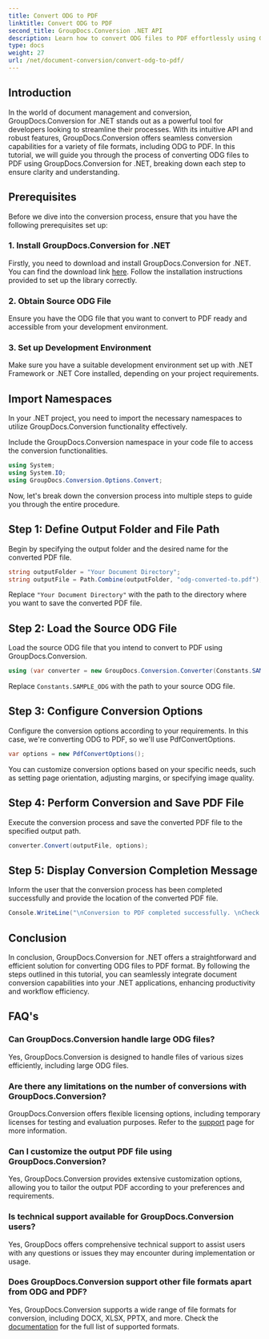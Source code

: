 ```yaml
---
title: Convert ODG to PDF
linktitle: Convert ODG to PDF
second_title: GroupDocs.Conversion .NET API
description: Learn how to convert ODG files to PDF effortlessly using GroupDocs.Conversion for .NET. Enhance your document management capabilities.
type: docs
weight: 27
url: /net/document-conversion/convert-odg-to-pdf/
---
```

## Introduction
In the world of document management and conversion, GroupDocs.Conversion for .NET stands out as a powerful tool for developers looking to streamline their processes. With its intuitive API and robust features, GroupDocs.Conversion offers seamless conversion capabilities for a variety of file formats, including ODG to PDF. In this tutorial, we will guide you through the process of converting ODG files to PDF using GroupDocs.Conversion for .NET, breaking down each step to ensure clarity and understanding.
## Prerequisites
Before we dive into the conversion process, ensure that you have the following prerequisites set up:
### 1. Install GroupDocs.Conversion for .NET
Firstly, you need to download and install GroupDocs.Conversion for .NET. You can find the download link [here](https://releases.groupdocs.com/conversion/net/). Follow the installation instructions provided to set up the library correctly.
### 2. Obtain Source ODG File
Ensure you have the ODG file that you want to convert to PDF ready and accessible from your development environment.
### 3. Set up Development Environment
Make sure you have a suitable development environment set up with .NET Framework or .NET Core installed, depending on your project requirements.

## Import Namespaces
In your .NET project, you need to import the necessary namespaces to utilize GroupDocs.Conversion functionality effectively.

Include the GroupDocs.Conversion namespace in your code file to access the conversion functionalities.
```csharp
using System;
using System.IO;
using GroupDocs.Conversion.Options.Convert;
```

Now, let's break down the conversion process into multiple steps to guide you through the entire procedure.
## Step 1: Define Output Folder and File Path
Begin by specifying the output folder and the desired name for the converted PDF file.
```csharp
string outputFolder = "Your Document Directory";
string outputFile = Path.Combine(outputFolder, "odg-converted-to.pdf");
```
Replace `"Your Document Directory"` with the path to the directory where you want to save the converted PDF file.
## Step 2: Load the Source ODG File
Load the source ODG file that you intend to convert to PDF using GroupDocs.Conversion.
```csharp
using (var converter = new GroupDocs.Conversion.Converter(Constants.SAMPLE_ODG))
```
Replace `Constants.SAMPLE_ODG` with the path to your source ODG file.
## Step 3: Configure Conversion Options
Configure the conversion options according to your requirements. In this case, we're converting ODG to PDF, so we'll use PdfConvertOptions.
```csharp
var options = new PdfConvertOptions();
```
You can customize conversion options based on your specific needs, such as setting page orientation, adjusting margins, or specifying image quality.
## Step 4: Perform Conversion and Save PDF File
Execute the conversion process and save the converted PDF file to the specified output path.
```csharp
converter.Convert(outputFile, options);
```
## Step 5: Display Conversion Completion Message
Inform the user that the conversion process has been completed successfully and provide the location of the converted PDF file.
```csharp
Console.WriteLine("\nConversion to PDF completed successfully. \nCheck output in {0}", outputFolder);
```

## Conclusion
In conclusion, GroupDocs.Conversion for .NET offers a straightforward and efficient solution for converting ODG files to PDF format. By following the steps outlined in this tutorial, you can seamlessly integrate document conversion capabilities into your .NET applications, enhancing productivity and workflow efficiency.
## FAQ's
### Can GroupDocs.Conversion handle large ODG files?
Yes, GroupDocs.Conversion is designed to handle files of various sizes efficiently, including large ODG files.
### Are there any limitations on the number of conversions with GroupDocs.Conversion?
GroupDocs.Conversion offers flexible licensing options, including temporary licenses for testing and evaluation purposes. Refer to the [support](https://forum.groupdocs.com/c/conversion/11) page for more information.
### Can I customize the output PDF file using GroupDocs.Conversion?
Yes, GroupDocs.Conversion provides extensive customization options, allowing you to tailor the output PDF according to your preferences and requirements.
### Is technical support available for GroupDocs.Conversion users?
Yes, GroupDocs offers comprehensive technical support to assist users with any questions or issues they may encounter during implementation or usage.
### Does GroupDocs.Conversion support other file formats apart from ODG and PDF?
Yes, GroupDocs.Conversion supports a wide range of file formats for conversion, including DOCX, XLSX, PPTX, and more. Check the [documentation](https://reference.groupdocs.com/conversion/net/) for the full list of supported formats.
